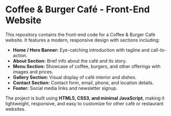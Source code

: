 # Coffee & Burger Café - Front-End Website

This repository contains the front-end code for a Coffee & Burger Café website. 
It features a modern, responsive design with sections including:

- **Home / Hero Banner:** Eye-catching introduction with tagline and call-to-action.
- **About Section:** Brief info about the café and its story.
- **Menu Section:** Showcase of coffee, burgers, and other offerings with images and prices.
- **Gallery Section:** Visual display of café interior and dishes.
- **Contact Section:** Contact form, email, phone, and location details.
- **Footer:** Social media links and newsletter signup.

The project is built using **HTML5, CSS3, and minimal JavaScript**, making it lightweight, responsive, and easy to customize for other café or restaurant websites.
